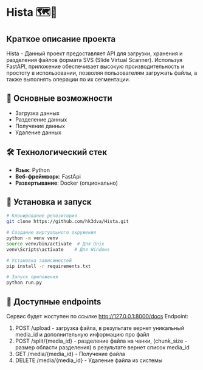 # Hista 🗺️🤖

## Краткое описание проекта

Hista - Данный проект предоставляет API для загрузки, хранения и разделения файлов формата SVS (Slide Virtual Scanner). Используя FastAPI, приложение обеспечивает высокую производительность и простоту в использовании, позволяя пользователям загружать файлы, а также выполнять операции по их сегментации.

## 🚀 Основные возможности

- Загрузка данных
- Разделение данных
- Получение данных
- Удаление данных

## 🛠️ Технологический стек

- **Язык**: Python
- **Веб-фреймворк**: FastApi
- **Развертывание**: Docker (опционально)

## 🔧 Установка и запуск

```bash
# Клонирование репозитория
git clone https://github.com/hk3dva/Hista.git

# Создание виртуального окружения
python -m venv venv
source venv/bin/activate  # Для Unix
venv\Scripts\activate    # Для Windows

# Установка зависимостей
pip install -r requirements.txt

# Запуск приложения
python run.py
```

## 🔧 Доступные endpoints
Сервис будет жоступен по ссылке http://127.0.0.1:8000/docs
Endpoint:
1. POST /upload - загрузка файла, в результате вернет уникальный media_id и дополнительную информацию про файл
2. POST /split/{media_id} - разделение файла на чанки, (chunk_size - размер области разделения) в результате вернет список media_id
3. GET /media/{media_id} - Получение файла 
4. DELETE /media/{media_id} - Удаление файла из системы
